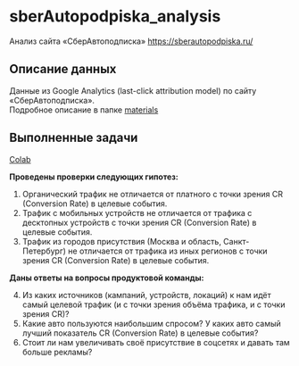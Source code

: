 # sberAutopodpiska_analysis
Анализ сайта «СберАвтоподписка»
https://sberautopodpiska.ru/

## Описание данных
Данные из Google Analytics (last-click attribution model) по сайту
«СберАвтоподписка».  
Подробное описание в папке [materials](materials/full_description.pdf)

## Выполненные задачи
[Colab](https://colab.research.google.com/drive/1aqakybuaQj-r8DDvEsAUskrLGioGQqbb?usp=sharing)

**Проведены проверки следующих гипотез:**
1. Органический трафик не отличается от платного с точки зрения CR (Conversion Rate) в целевые события.
2. Трафик с мобильных устройств не отличается от трафика с десктопных устройств с точки зрения CR (Conversion Rate) в целевые события.
3. Трафик из городов присутствия (Москва и область, Санкт-Петербург) не отличается от трафика из иных регионов с точки зрения CR (Conversion Rate) в целевые события.

**Даны ответы на вопросы продуктовой команды:**

4. Из каких источников (кампаний, устройств, локаций) к нам идёт самый целевой трафик (и с точки зрения объёма трафика, и с точки зрения CR)?
5. Какие авто пользуются наибольшим спросом? У каких авто самый лучший показатель CR (Conversion Rate) в целевые события?
6. Стоит ли нам увеличивать своё присутствие в соцсетях и давать там больше рекламы?

